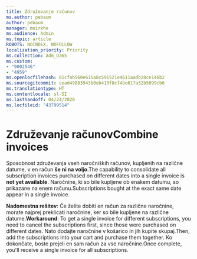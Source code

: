 ```yaml
---
title: Združevanje računov
ms.author: pebaum
author: pebaum
manager: mnirkhe
ms.audience: Admin
ms.topic: article
ROBOTS: NOINDEX, NOFOLLOW
localization_priority: Priority
ms.collection: Adm_O365
ms.custom:
- "9002546"
- "4959"
ms.openlocfilehash: 81cfab560e615a8c591521e4611aadb28ce146b2
ms.sourcegitcommit: cead49883943b0eb413f8cf4be617a32b5099cb6
ms.translationtype: HT
ms.contentlocale: sl-SI
ms.lasthandoff: 04/24/2020
ms.locfileid: "43799514"
---
```

# <a name="combine-invoices"></a><span data-ttu-id="3dba0-102">Združevanje računov</span><span class="sxs-lookup"><span data-stu-id="3dba0-102">Combine invoices</span></span>

<span data-ttu-id="3dba0-103">Sposobnost združevanja vseh naročniških računov, kupljenih na različne datume, v en račun **še ni na voljo**.</span><span class="sxs-lookup"><span data-stu-id="3dba0-103">The capability to consolidate all subscription invoices purchased on different dates into a single invoice is **not yet available**.</span></span> <span data-ttu-id="3dba0-104">Naročnine, ki so bile kupljene ob enakem datumu, so prikazane na enem računu.</span><span class="sxs-lookup"><span data-stu-id="3dba0-104">Subscriptions bought at the exact same date appear in a single invoice.</span></span>

<span data-ttu-id="3dba0-105">**Nadomestna rešitev**: Če želite dobiti en račun za različne naročnine, morate najprej preklicati naročnine, ker so bile kupljene na različne datume.</span><span class="sxs-lookup"><span data-stu-id="3dba0-105">**Workaround**: To get a single invoice for different subscriptions, you need to cancel the subscriptions first, since those were purchased on different dates.</span></span> <span data-ttu-id="3dba0-106">Nato dodajte naročnine v košarico in jih kupite skupaj.</span><span class="sxs-lookup"><span data-stu-id="3dba0-106">Then, add the subscriptions into your cart and purchase them together.</span></span> <span data-ttu-id="3dba0-107">Ko dokončate, boste prejeli en sam račun za vse naročnine.</span><span class="sxs-lookup"><span data-stu-id="3dba0-107">Once complete, you'll receive a single invoice for all subscriptions.</span></span>
